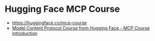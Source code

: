 # Hugging Face MCP Course
- https://huggingface.co/mcp-course
- [Model Content Protocol Course from Hugging Face - MCP Course Introduction](https://www.youtube.com/watch?v=p4q6LI-2yZ8)